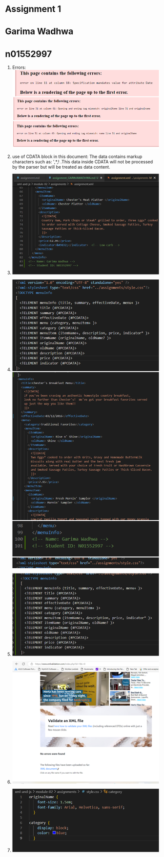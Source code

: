 # Assignment 1
# Garima Wadhwa
# n01552997

1. Errors:
![Error1:There is space between tag name "effective Date",due to which its considering  date as attribute.Fixed the error by removing the space in between.](../assets/Error1.png)
![Error2: Opening and ending tag mismatch: originalName at line 31 and originalname,corrected the ending tag to originalName,camelcasing of ending tag was not same as opening tag](../assets/Error2.png)
![Error3:Opening and ending tag mismatch: name line 51 and originalName,corrected the opening tag to <originalName> insted of <name>](../assets/Error3.png)

2. use of CDATA block in this document:
The data contains markup characters such as: ',*,! .This data inside CDATA will not be processed by the parser but will be treated as data content.

3. ![comment](../assets/Step3.png)

4. ![prolog:It contains XML declaration, processing instruction:stylesheet "Style.css",DTD  ](../assets/prolog.png)
![Document Body:It starts from the root element,and contains the elements hierarchy tree structure](../assets/DocumentBody.png)
![epilog:final comments after root element](../assets/epilog.png)
![Processing Instruction:Stylesheet included style.css  ](../assets/ProcessingInst.png) 

5. ![Inline DTD](../assets/DTD.png)

6. ![The XML file is valid, it doesnot contain any errors](../assets/Step6.png)

7. ![stylesheet style.css](../assets/Style.png)
